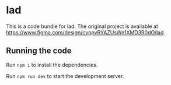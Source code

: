 
  # lad

  This is a code bundle for lad. The original project is available at https://www.figma.com/design/cvppvRYAZUsWn1XMD3R0dO/lad.

  ## Running the code

  Run `npm i` to install the dependencies.

  Run `npm run dev` to start the development server.
  